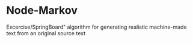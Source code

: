 # Node-Markov
Excercise/SpringBoard" algorithm for generating realistic machine-made text from an original source text
